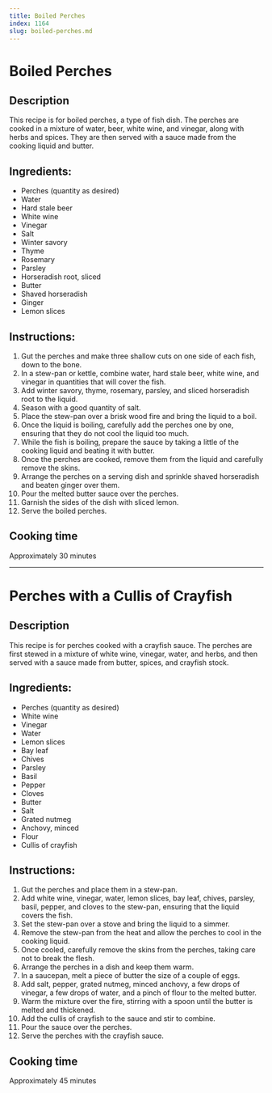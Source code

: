 ```yaml
---
title: Boiled Perches
index: 1164
slug: boiled-perches.md
---
```


# Boiled Perches

## Description
This recipe is for boiled perches, a type of fish dish. The perches are cooked in a mixture of water, beer, white wine, and vinegar, along with herbs and spices. They are then served with a sauce made from the cooking liquid and butter.

## Ingredients:
- Perches (quantity as desired)
- Water
- Hard stale beer
- White wine
- Vinegar
- Salt
- Winter savory
- Thyme
- Rosemary
- Parsley
- Horseradish root, sliced
- Butter
- Shaved horseradish
- Ginger
- Lemon slices

## Instructions:
1. Gut the perches and make three shallow cuts on one side of each fish, down to the bone.
2. In a stew-pan or kettle, combine water, hard stale beer, white wine, and vinegar in quantities that will cover the fish.
3. Add winter savory, thyme, rosemary, parsley, and sliced horseradish root to the liquid.
4. Season with a good quantity of salt.
5. Place the stew-pan over a brisk wood fire and bring the liquid to a boil.
6. Once the liquid is boiling, carefully add the perches one by one, ensuring that they do not cool the liquid too much.
7. While the fish is boiling, prepare the sauce by taking a little of the cooking liquid and beating it with butter.
8. Once the perches are cooked, remove them from the liquid and carefully remove the skins.
9. Arrange the perches on a serving dish and sprinkle shaved horseradish and beaten ginger over them.
10. Pour the melted butter sauce over the perches.
11. Garnish the sides of the dish with sliced lemon.
12. Serve the boiled perches.

## Cooking time
Approximately 30 minutes

---

# Perches with a Cullis of Crayfish

## Description
This recipe is for perches cooked with a crayfish sauce. The perches are first stewed in a mixture of white wine, vinegar, water, and herbs, and then served with a sauce made from butter, spices, and crayfish stock.

## Ingredients:
- Perches (quantity as desired)
- White wine
- Vinegar
- Water
- Lemon slices
- Bay leaf
- Chives
- Parsley
- Basil
- Pepper
- Cloves
- Butter
- Salt
- Grated nutmeg
- Anchovy, minced
- Flour
- Cullis of crayfish

## Instructions:
1. Gut the perches and place them in a stew-pan.
2. Add white wine, vinegar, water, lemon slices, bay leaf, chives, parsley, basil, pepper, and cloves to the stew-pan, ensuring that the liquid covers the fish.
3. Set the stew-pan over a stove and bring the liquid to a simmer.
4. Remove the stew-pan from the heat and allow the perches to cool in the cooking liquid.
5. Once cooled, carefully remove the skins from the perches, taking care not to break the flesh.
6. Arrange the perches in a dish and keep them warm.
7. In a saucepan, melt a piece of butter the size of a couple of eggs.
8. Add salt, pepper, grated nutmeg, minced anchovy, a few drops of vinegar, a few drops of water, and a pinch of flour to the melted butter.
9. Warm the mixture over the fire, stirring with a spoon until the butter is melted and thickened.
10. Add the cullis of crayfish to the sauce and stir to combine.
11. Pour the sauce over the perches.
12. Serve the perches with the crayfish sauce.

## Cooking time
Approximately 45 minutes